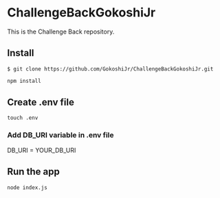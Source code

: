 # ChallengeBackGokoshiJr

This is the Challenge Back repository.

## Install

```git
$ git clone https://github.com/GokoshiJr/ChallengeBackGokoshiJr.git
```
```bash
npm install
```

## Create .env file
```
touch .env
```
### Add DB_URI variable in .env file
DB_URI = YOUR_DB_URI

## Run the app
```
node index.js
```
